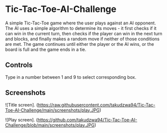 # Tic-Tac-Toe-AI-Challenge

A simple Tic-Tac-Toe game where the user plays against an AI opponent. The AI uses a simple algorithm to determine its moves - it first checks if it can win in the current turn, then checks if the player can win in the next turn and blocks, and finally makes a random move if neither of those conditions are met. The game continues until either the player or the AI wins, or the board is full and the game ends in a tie.

## Controls
 Type in a number between 1 and 9 to select corresponding box.
 
 ## Screenshots
 ![Title screen]. (https://raw.githubusercontent.com/takudzwa94/Tic-Tac-Toe-AI-Challenge/main/screenshots/play.JPG)
 
 ![Play screen]. (https://github.com/takudzwa94/Tic-Tac-Toe-AI-Challenge/blob/main/screenshots/play.JPG)
 
 
 




